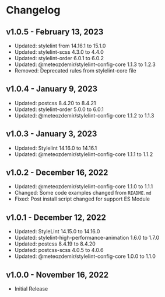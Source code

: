 # Changelog

## v1.0.5 - February 13, 2023

  - Updated: stylelint from 14.16.1 to 15.1.0
  - Updated: stylelint-scss 4.3.0 to 4.4.0
  - Updated: stylelint-order 6.0.1 to 6.0.2
  - Updated: @meteozdemir/stylelint-config-core 1.1.3 to 1.2.3
  - Removed: Deprecated rules from stylelint-core file

## v1.0.4 - January 9, 2023

  - Updated: postcss 8.4.20 to 8.4.21
  - Updated: stylelint-order 5.0.0 to 6.0.1
  - Updated: @meteozdemir/stylelint-config-core 1.1.2 to 1.1.3

## v1.0.3 - January 3, 2023

  - Updated: Stylelint 14.16.0 to 14.16.1
  - Updated: @meteozdemir/stylelint-config-core 1.1.1 to 1.1.2

## v1.0.2 - December 16, 2022

  - Updated: @meteozdemir/stylelint-config-core 1.1.0 to 1.1.1
  - Changed: Some code examples changed from `README.md`
  - Fixed: Post install script changed for support ES Module

## v1.0.1 - December 12, 2022

  - Updated: StyleLint 14.15.0 to 14.16.0
  - Updated: stylelint-high-performance-animation 1.6.0 to 1.7.0
  - Updated: postcss 8.4.19 to 8.4.20
  - Updated: postcss-scss 4.0.5 to 4.0.6
  - Updated: @meteozdemir/stylelint-config-core 1.0.0 to 1.1.0

## v1.0.0 - November 16, 2022

  - Initial Release
